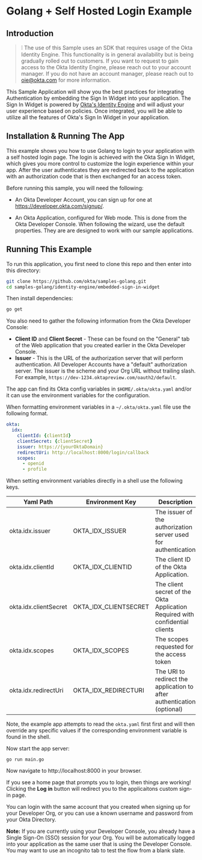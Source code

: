 # Golang + Self Hosted Login Example

## Introduction

> :grey_exclamation: The use of this Sample uses an SDK that requires usage of
the Okta Identity Engine.  This functionality is in general availability but is
being gradually rolled out to customers. If you want to request to gain access
to the Okta Identity Engine, please reach out to your account manager. If you
do not have an account manager, please reach out to oie@okta.com for more
information.

This Sample Application will show you the best practices for integrating
Authentication by embedding the Sign In Widget into your application. The Sign
In Widget is powered by [Okta's Identity
Engine](https://developer.okta.com/docs/concepts/ie-intro/) and will adjust
your user experience based on policies.  Once integrated, you will be able to
utilize all the features of Okta's Sign In Widget in your application.

## Installation & Running The App

This example shows you how to use Golang to login to your application with a
self hosted login page.  The login is achieved with the Okta Sign In Widget,
which gives you more control to customize the login experience within your
app.  After the user authenticates they are redirected back to the
application with an authorization code that is then exchanged for an
access token.


Before running this sample, you will need the following:

* An Okta Developer Account, you can sign up for one at https://developer.okta.com/signup/.

* An Okta Application, configured for Web mode. This is done from the Okta
  Developer Console. When following the wizard, use the default properties. They
  are are designed to work with our sample applications.

## Running This Example

To run this application, you first need to clone this repo and then enter into this directory:

```bash
git clone https://github.com/okta/samples-golang.git
cd samples-golang/identity-engine/embedded-sign-in-widget
```

Then install dependencies:

```bash
go get
```

You also need to gather the following information from the Okta Developer Console:

- **Client ID** and **Client Secret** - These can be found on the "General" tab of the Web application that you created earlier in the Okta Developer Console.
- **Issuer** - This is the URL of the authorization server that will perform authentication.  All Developer Accounts have a "default" authorization server.  The issuer is the scheme and your Org URL without trailing slash. For example, `https://dev-1234.oktapreview.com/oauth2/default`.

The app can find its Okta config variables in `$HOME/.okta/okta.yaml`
and/or it can use the environment variables for the configuration.

When formatting environment variables in a `~/.okta/okta.yaml` file use the
following format.

```yaml
okta:
  idx:
    clientId: {clientId}
    clientSecret: {clientSecret}
    issuer: https://{yourOktaDomain}
    redirectUri: http://localhost:8000/login/callback
    scopes:
      - openid
      - profile
```

When setting environment variables directly in a shell use the following keys.

| Yaml Path             | Environment Key       | Description                                                                  |
|-----------------------|-----------------------|------------------------------------------------------------------------------|
| okta.idx.issuer       | OKTA_IDX_ISSUER       | The issuer of the authorization server used for authentication               |
| okta.idx.clientId     | OKTA_IDX_CLIENTID     | The client ID of the Okta Application.                                       |
| okta.idx.clientSecret | OKTA_IDX_CLIENTSECRET | The client secret of the Okta Application Required with confidential clients |
| okta.idx.scopes       | OKTA_IDX_SCOPES       | The scopes requested for the access token                                    |
| okta.idx.redirectUri  | OKTA_IDX_REDIRECTURI  | The URI to redirect the application to after authentication (optional)       |

Note, the example app attempts to read the `okta.yaml` first first and will then
override any specific values if the corresponding environment variable is found
in the shell.

Now start the app server:

```
go run main.go
```

Now navigate to http://localhost:8000 in your browser.

If you see a home page that prompts you to login, then things are working!  Clicking the **Log in** button will redirect you to the applicaitons custom sign-in page.

You can login with the same account that you created when signing up for your Developer Org, or you can use a known username and password from your Okta Directory.

**Note:** If you are currently using your Developer Console, you already have a Single Sign-On (SSO) session for your Org.  You will be automatically logged into your application as the same user that is using the Developer Console.  You may want to use an incognito tab to test the flow from a blank slate.

[Okta Sign In Widget]: https://github.com/okta/okta-signin-widget
[OIDC WEB Setup Instructions]: https://developer.okta.com/authentication-guide/implementing-authentication/auth-code#1-setting-up-your-application
[viper]: https://github.com/spf13/viper
